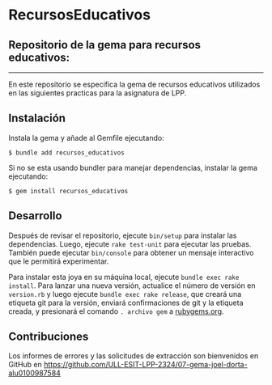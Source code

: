 # RecursosEducativos
## Repositorio de la gema para recursos educativos:
* * *
En este repositorio se especifica la gema de recursos educativos utilizados en las siguientes practicas para la asignatura de LPP.

## Instalación

Instala la gema y añade al Gemfile ejecutando:

    $ bundle add recursos_educativos

Si no se esta usando bundler para manejar dependencias, instalar la gema ejecutando:

    $ gem install recursos_educativos


## Desarrollo

Después de revisar el repositorio, ejecute `bin/setup` para instalar las dependencias. Luego, ejecute `rake test-unit` para ejecutar las pruebas. También puede ejecutar `bin/console` para obtener un mensaje interactivo que le permitirá experimentar.

Para instalar esta joya en su máquina local, ejecute `bundle exec rake install`. Para lanzar una nueva versión, actualice el número de versión en `version.rb` y luego ejecute `bundle exec rake release`, que creará una etiqueta git para la versión, enviará confirmaciones de git y la etiqueta creada, y presionará el comando `. archivo gem` a [rubygems.org](https://rubygems.org).

## Contribuciones

Los informes de errores y las solicitudes de extracción son bienvenidos en GitHub en https://github.com/ULL-ESIT-LPP-2324/07-gema-joel-dorta-alu0100987584
